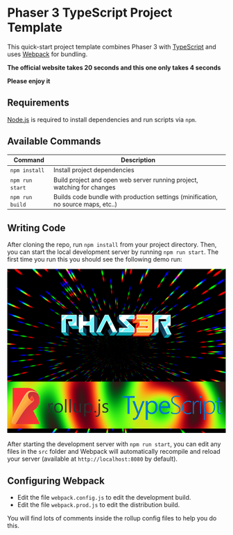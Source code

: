 # Phaser 3 TypeScript Project Template

This quick-start project template combines Phaser 3 with [TypeScript](https://www.typescriptlang.org/) and uses [Webpack](https://webpack.js.org) for bundling.

**The official website takes 20 seconds and this one only takes 4 seconds**

**Please enjoy it**

## Requirements

[Node.js](https://nodejs.org) is required to install dependencies and run scripts via `npm`.

## Available Commands

| Command         | Description                                                                       |
| --------------- | --------------------------------------------------------------------------------- |
| `npm install`   | Install project dependencies                                                      |
| `npm run start` | Build project and open web server running project, watching for changes           |
| `npm run build` | Builds code bundle with production settings (minification, no source maps, etc..) |

## Writing Code

After cloning the repo, run `npm install` from your project directory. Then, you can start the local development
server by running `npm run start`. The first time you run this you should see the following demo run:

![Screenshot](screenshot.png "Phaser 3 Example")

After starting the development server with `npm run start`, you can edit any files in the `src` folder
and Webpack will automatically recompile and reload your server (available at `http://localhost:8080`
by default).

## Configuring Webpack

- Edit the file `webpack.config.js` to edit the development build.
- Edit the file `webpack.prod.js` to edit the distribution build.

You will find lots of comments inside the rollup config files to help you do this.
